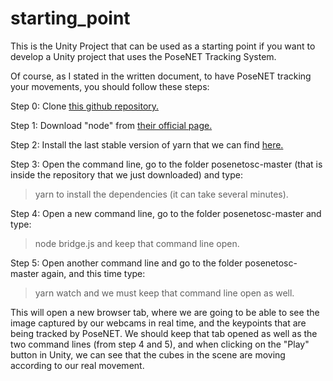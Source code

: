 # starting_point
This is the Unity Project that can be used as a starting point if you want to develop a Unity project that uses the PoseNET Tracking System.

Of course, as I stated in the written document, to have PoseNET tracking your movements, you should follow these steps:

Step 0: Clone [this github repository.](https://github.com/tommymitch/posenetosc)


Step 1: Download "node" from [their official page.](https://nodejs.org/en/download/)

Step 2: Install the last stable version of yarn that we can find [here.](https://classic.yarnpkg.com/en/docs/install/#windows-stable)

Step 3: Open the command line, go to the folder posenetosc-master (that is inside the repository that we just downloaded) and type: 
> yarn
to install the dependencies (it can take several minutes).

Step 4: Open a new command line, go to the folder posenetosc-master and type:
> node bridge.js
and keep that command line open.

Step 5: Open another command line and go to the folder posenetosc-master again, and this time type:
> yarn watch
and we must keep that command line open as well.

This will open a new browser tab, where we are going to be able to see the image captured by our webcams in real time, and the keypoints that are being tracked by PoseNET. We should keep that tab opened as well as the two command lines (from step 4 and 5), and when clicking on the "Play" button in Unity, we can see that the cubes in the scene are moving according to our real movement.
